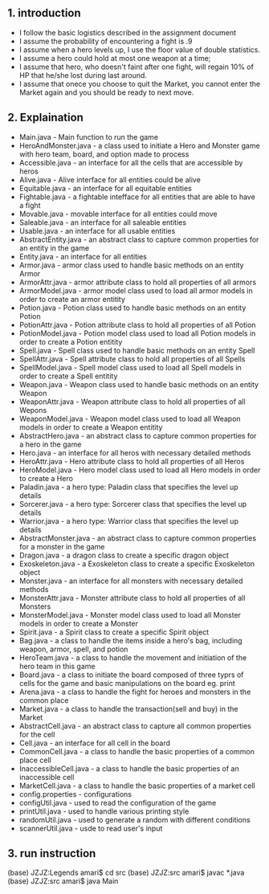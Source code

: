 ## 1. introduction
- I follow the basic logistics described in the assignment document 
- I assume the probability of encountering a fight is .9
- I assume when a hero levels up, I use the floor value of double statistics.
- I assume a hero could hold at most one weapon at a time;
- I assume that hero, who doesn't faint after one fight, will regain 10% of HP that he/she lost during last around.
- I assume that onece you choose to quit the Market, you cannot enter the Market again and you should be ready to next move.


## 2. Explaination

   
- Main.java - Main function to run the game
- HeroAndMonster.java -  a class used to initiate a Hero and Monster game with hero team, board, and option made to process
- Accessible.java - an interface for all the cells that are accessible by heros
- Alive.java - Alive interface for all entities could be alive
- Equitable.java - an interface for all equitable entities
- Fightable.java - a fightable intefface for all entities that are able to have a fight
- Movable.java - movable interface for all entities could move
- Saleable.java - an interface for all saleable entities
- Usable.java - an interface for all usable entities
- AbstractEntity.java - an abstract class to capture common properties for an entity in the game
- Entity.java - an interface for all entities 
- Armor.java - armor class used to handle basic methods on an entity Armor
- ArmorAttr.java - armor attribute class to hold all properties of all armors
- ArmorModel.java - armor model class used to load all armor models in order to create an armor entitity
- Potion.java - Potion class used to handle basic methods on an entity Potion
- PotionAttr.java - Potion attribute class to hold all properties of all Potion
- PotionModel.java - Potion model class used to load all Potion models in order to create a Potion entitity
- Spell.java - Spell class used to handle basic methods on an entity Spell
- SpellAttr.java - Spell attribute class to hold all properties of all Spells
- SpellModel.java - Spell model class used to load all Spell models in order to create a Spell entitity
- Weapon.java - Weapon class used to handle basic methods on an entity Weapon
- WeaponAttr.java - Weapon attribute class to hold all properties of all Wepons
- WeaponModel.java - Weapon model class used to load all Weapon models in order to create a Weapon entitity
-  AbstractHero.java -  an abstract class to capture common properties for a hero in the game
- Hero.java - an interface for all heros with necessary detailed methods
- HeroAttr.java - Hero attribute class to hold all properties of all Heros
- HeroModel.java - Hero model class used to load all Hero models in order to create a Hero 
- Paladin.java - a hero type: Paladin class that specifies the level up details
- Sorcerer.java - a hero type: Sorcerer class that specifies the level up details
- Warrior.java - a hero type: Warrior class that specifies the level up details
- AbstractMonster.java -  an abstract class to capture common properties for a monster in the game
- Dragon.java - a dragon class to create a specific dragon object
- Exoskeleton.java - a Exoskeleton class to create a specific Exoskeleton object
- Monster.java - an interface for all monsters with necessary detailed methods
- MonsterAttr.java - Monster attribute class to hold all properties of all Monsters
- MonsterModel.java - Monster model class used to load all Monster models in order to create a Monster 
- Spirit.java - a Spirit class to create a specific Spirit object
- Bag.java - a class to handle the items inside a hero's bag, including weapon, armor, spell, and potion
- HeroTeam.java - a class to handle the movement and initiation of the hero team in this game
- Board.java - a class to initiate the board composed of three typrs of cells for the game and basic manipulations on the board eg. print
- Arena.java - a class to handle the fight for heroes and monsters in the common place
- Market.java - a class to handle the transaction(sell and buy) in the Market
- AbstractCell.java - an abstract class to capture all common properties for the cell
- Cell.java - an interface for all cell in the board
- CommonCell.java - a class to handle the basic properties of a common place cell
- InaccessibleCell.java - a class to handle the basic properties of an inaccessible cell
-  MarketCell.java - a class to handle the basic properties of a market cell
- config.properties - configurations
-  configUtil.java - used to read the configuration of the game
-  printUtil.java - used to handle various printing style
- randomUtil.java - used to generate a random with different conditions
- scannerUtil.java - usde to read user's input

## 3. run instruction

(base) JZJZ:Legends amari$ cd src
(base) JZJZ:src amari$ javac *.java
(base) JZJZ:src amari$ java Main

